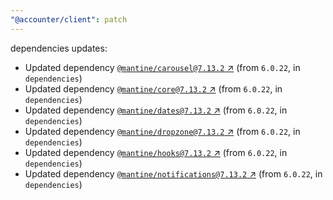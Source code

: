```yaml
---
"@accounter/client": patch
---
```

dependencies updates:
  - Updated dependency [`@mantine/carousel@7.13.2` ↗︎](https://www.npmjs.com/package/@mantine/carousel/v/7.13.2) (from `6.0.22`, in `dependencies`)
  - Updated dependency [`@mantine/core@7.13.2` ↗︎](https://www.npmjs.com/package/@mantine/core/v/7.13.2) (from `6.0.22`, in `dependencies`)
  - Updated dependency [`@mantine/dates@7.13.2` ↗︎](https://www.npmjs.com/package/@mantine/dates/v/7.13.2) (from `6.0.22`, in `dependencies`)
  - Updated dependency [`@mantine/dropzone@7.13.2` ↗︎](https://www.npmjs.com/package/@mantine/dropzone/v/7.13.2) (from `6.0.22`, in `dependencies`)
  - Updated dependency [`@mantine/hooks@7.13.2` ↗︎](https://www.npmjs.com/package/@mantine/hooks/v/7.13.2) (from `6.0.22`, in `dependencies`)
  - Updated dependency [`@mantine/notifications@7.13.2` ↗︎](https://www.npmjs.com/package/@mantine/notifications/v/7.13.2) (from `6.0.22`, in `dependencies`)
